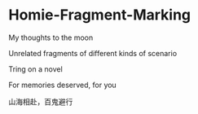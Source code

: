 # Homie-Fragment-Marking
My thoughts to the moon

Unrelated fragments of different kinds of scenario

Tring on a novel

For memories deserved, for you

山海相赴，百鬼避行
